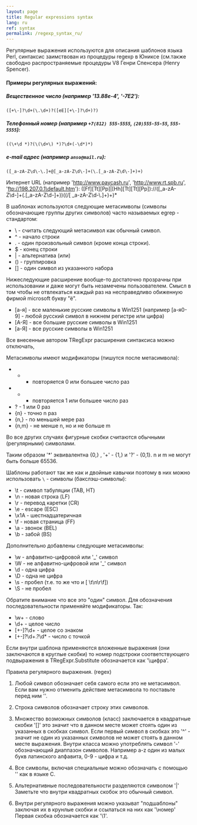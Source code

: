 ```yaml
---
layout: page
title: Regular expressions syntax
lang: ru
ref: syntax
permalink: /regexp_syntax_ru/
---
```



Регулярные выражения используются для описания шаблонов языка Perl, синтаксис заимствован из процедуры regexp в Юниксе
(см.также свободно распространяемые процедуры V8 Генри Спенсера (Henry Spencer).

#### Примеры регулярных выражений:
##### Вещественное число (например '13.88e-4', '-7E2'):
    ([+\-]?\d+(\.\d+)?([eE][+\-]?\d+)?)



##### Телефонный номер (например `+7(812) 555-5555`, `(20)555-55-55`, `555-5555`):
    ((\+\d *)?(\(\d+\) *)?\d+(-\d*)*)



##### e-mail адрес (например `anso@mail.ru`):
    ([_a-zA-Z\d\-\.]+@[_a-zA-Z\d\-]+(\.[_a-zA-Z\d\-]+)+)



Интернет URL (например 'http://www.paycash.ru', 'http://www.rt.spb.ru', 'ftp://198.207.0.1\default.htm'):
    ([Ff][Tt][Pp]|[Hh][Tt][Tt][Pp])://([_a-zA-Z\d\-]+(\.[_a-zA-Z\d\-]+))((/[ _a-zA-Z\d\-\\\.]+)+)*



В шаблонах используются следующие метасимволы (символы обозначающие
группы других символов) часто называемых egrep - стандартом:


*   \   - считать следующий метасимвол как обычный символ.
*   ^   - начало строки
*   .   - один произвольный символ (кроме конца строки).
*   $   - конец строки
*   |   - альтернатива (или)
*   ()   - группировка
*   []   - один символ из указанного набора

Нижеследующие расширение вообще-то достаточно прозрачны при использовании и даже могут быть незамечены пользователем. Смысл в том чтобы не отвлекаться каждый раз на несправедливо обиженную фирмой microsoft букву "ё".
*   [а-я]   - все маленькие русские символы в Win1251 (например [а-я0-9] - любой русский символ в нижнем регистре или цифра)
*   [А-Я]   - все большие русские символы в Win1251
*   [а-Я]   - все русские символы в Win1251

Все внесенные автором TRegExpr расширения синтаксиса можно отключать,

Метасимволы имеют модификаторы (пишутся после метасимвола):
*   *   - повторяется 0 или большее число раз
*   +   - повторяется 1 или большее число раз
*   ?   - 1 или 0 раз
*   {n}   - точно n раз
*   {n,}   - по меньшей мере раз
*   {n,m}   - не менше n, но и не больше m

Во все других случаях фигурные скобки считаются обычными (регулярными)
символами.

Таким образом '*' эквивалентна {0,} , '+' - {1,}
и '?' - {0,1}. n и m не могут быть больше 65536.


Шаблоны работают так же как и двойные кавычки поэтому в них можно
использовать `\` - символы (бакслэш-символы):
*   \t   - символ табуляции (TAB, HT)
*   \n   - новая строка (LF)
*   \r   - перевод каретки (CR)
*   \e   - escape (ESC)
*   \x1A   - шестнадцатеричная
*   \f   - новая страница (FF)
*   \a   - звонок (BEL)
*   \b   - забой (BS)


Дополнительно добавлены следующие метасимволы:
*   \w   - алфавитно-цифровой или '_' символ
*   \W   - не алфавитно-цифровой или '_' символ
*   \d   - одна цифра
*   \D   - одна не цифра
*   \s   - пробел (т.е. то же что и [ \t\n\r\f])
*   \S   - не пробел


Обратите внимание что все это "один" символ. Для обозначения последовательности
применяйте модификаторы. Так:
*   \w+   - слово
*   \d+   - целое число
*   [+-]?\d+   - целое со знаком
*   [+-]?\d+\.?\d*   - число с точкой

Если внутри шаблона применяются вложенные выражения (они заключаются в круглые скобки)
то номер подстроки соответствующего подвыражения в TRegExpr.Substitute обозначается как '\цифра'.


Правила регулярного выражения. (regex)
1. Любой символ обозначает себя самого если это не метасимвол.
Если вам нужно отменить действие метасимвола то поставьте
перед ним '\'.
2. Строка символов обозначает строку этих символов.
3. Множество возможных символов (класс) заключается в квадратные
скобки '[]' это значит что в данном месте может стоять один
из указанных в скобках символ. Если первый символ в скобках
это '^' - значит не один из указанных символов не может
стоять в данном месте выражения. Внутри класса можно употреблять
символ '-' обозначающий диаппазон символов. Например a-z
один из малых букв латинского алфавита, 0-9 - цифра и т.д.

4. Все символы, включая специальные можно обозначать с
помощью '\' как в языке С.

5. Альтернативные последовательности разделяются символом '|'
Заметьте что внутри квадратных скобок это обычный символ.
6. Внутри регулярного выражения можно указыват "подшаблоны"
заключая их в крунлые скобки и ссылаться на них как '\номер'
Первая скобка обозначается как '\1'.




